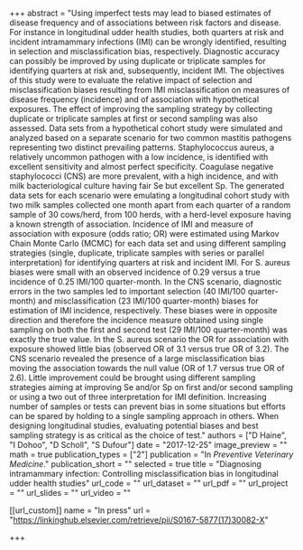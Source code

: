 +++
abstract = "Using imperfect tests may lead to biased estimates of disease frequency and of associations between risk factors and disease. For instance in longitudinal udder health studies, both quarters at risk and incident intramammary infections (IMI) can be wrongly identified, resulting in selection and misclassification bias, respectively. Diagnostic accuracy can possibly be improved by using duplicate or triplicate samples for identifying quarters at risk and, subsequently, incident IMI. The objectives of this study were to evaluate the relative impact of selection and misclassification biases resulting from IMI misclassification on measures of disease frequency (incidence) and of association with hypothetical exposures. The effect of improving the sampling strategy by collecting duplicate or triplicate samples at first or second sampling was also assessed. Data sets from a hypothetical cohort study were simulated and analyzed based on a separate scenario for two common mastitis pathogens representing two distinct prevailing patterns. Staphylococcus aureus, a relatively uncommon pathogen with a low incidence, is identified with excellent sensitivity and almost perfect specificity. Coagulase negative staphylococci (CNS) are more prevalent, with a high incidence, and with milk bacteriological culture having fair Se but excellent Sp. The generated data sets for each scenario were emulating a longitudinal cohort study with two milk samples collected one month apart from each quarter of a random sample of 30 cows/herd, from 100 herds, with a herd-level exposure having a known strength of association. Incidence of IMI and measure of association with exposure (odds ratio; OR) were estimated using Markov Chain Monte Carlo (MCMC) for each data set and using different sampling strategies (single, duplicate, triplicate samples with series or parallel interpretation) for identifying quarters at risk and incident IMI. For S. aureus biases were small with an observed incidence of 0.29 versus a true incidence of 0.25 IMI/100 quarter-month. In the CNS scenario, diagnostic errors in the two samples led to important selection (40 IMI/100 quarter-month) and misclassification (23 IMI/100 quarter-month) biases for estimation of IMI incidence, respectively. These biases were in opposite direction and therefore the incidence measure obtained using single sampling on both the first and second test (29 IMI/100 quarter-month) was exactly the true value. In the S. aureus scenario the OR for association with exposure showed little bias (observed OR of 3.1 versus true OR of 3.2). The CNS scenario revealed the presence of a large misclassification bias moving the association towards the null value (OR of 1.7 versus true OR of 2.6). Little improvement could be brought using different sampling strategies aiming at improving Se and/or Sp on first and/or second sampling or using a two out of three interpretation for IMI definition. Increasing number of samples or tests can prevent bias in some situations but efforts can be spared by holding to a single sampling approach in others. When designing longitudinal studies, evaluating potential biases and best sampling strategy is as critical as the choice of test."
authors = ["D Haine", "I Dohoo", "D Scholl", "S Dufour"]
date = "2017-12-25"
image_preview = ""
math = true
publication_types = ["2"]
publication = "In *Preventive Veterinary Medicine*."
publication_short = ""
selected = true
title = "Diagnosing intramammary infection: Controlling misclassification bias in longitudinal udder health studies"
url_code = ""
url_dataset = ""
url_pdf = ""
url_project = ""
url_slides = ""
url_video = ""

[[url_custom]]
name = "In press"
url = "https://linkinghub.elsevier.com/retrieve/pii/S0167-5877(17)30082-X"

+++

